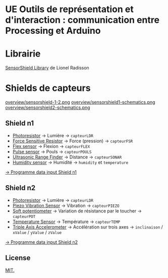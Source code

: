 # UE Outils de représentation et d'interaction :  communication entre Processing et Arduino


# Librairie
[SensorShield Library](https://github.com/MAKIO135/sensorShieldLib) de Lionel Radisson

# Shields de capteurs
[overview/sensorshield-1-2.png](overview/sensorshield-1-2.png)
[overview/sensorshield1-schematics.png](overview/sensorshield1-schematics.png)
[overview/sensorshield2-schematics.png](overview/sensorshield2-schematics.png)


## Shield n1
- [Photoresistor](https://www.sparkfun.com/products/9088) → Lumière → `capteurLDR`
- [Force Sensitive Resistor](https://www.sparkfun.com/products/9375) → Force (pression) → `capteurFSR`
- [Flex sensor](https://www.sparkfun.com/products/10264) → Flexion → `capteurFLEX`
- [Pulse sensor](https://www.sparkfun.com/products/11574) → Pouls → `capteurPOULS`
- [Ultrasonic Range Finder](https://www.sparkfun.com/products/639) → Distance → `capteurSONAR`
- [Humidity sensor](https://www.adafruit.com/product/1899) → Humidité → `humidity` et `temperature`

[→ Programme data input Shield n1](/sensorShield_1)


## Shield n2
- [Photoresistor](https://www.sparkfun.com/products/9088) → Lumière → `capteurLDR`
- [Piezo Vibration Sensor](https://www.sparkfun.com/products/9197) → Vibration → `capteurPIEZO`
- [Soft potentiometer](https://www.sparkfun.com/products/8680) → Variation de résistance par le toucher → `capteurPOT` 
- [Temperature Sensor](https://www.sparkfun.com/products/10988) → Température → `capteurTEMP` 
- [Triple Axis Accelerometer](https://www.sparkfun.com/products/12756) → Accélération sur trois axes → `inclinaison` / `xValue` / `yValue` / `zValue`  

[→ Programme data input Shield n2](/sensorShield_2)


## License

[MIT.](https://tldrlegal.com/license/mit-license)
